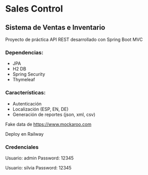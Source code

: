 # Sales Control
## Sistema de Ventas e Inventario
Proyecto de práctica API REST desarrollado con Spring Boot MVC

### Dependencias:
* JPA
* H2 DB 
* Spring Security
* Thymeleaf
 
### Características: 
* Autenticación
* Localización (ESP, EN, DE)
* Generación de reportes (json, xml, csv) 

Fake data de https://www.mockaroo.com

Deploy en Railway

### Credenciales
Usuario: admin
Password: 12345

Usuario: silvia
Password: 12345

